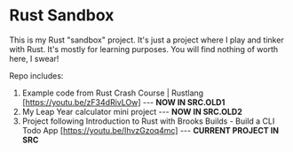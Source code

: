 # Rust Sandbox

This is my Rust "sandbox" project. It's just a project where I play and tinker with Rust. It's mostly for learning purposes. You will find nothing of worth here, I swear!

Repo includes:
1. Example code from Rust Crash Course | Rustlang [https://youtu.be/zF34dRivLOw] --- **NOW IN SRC.OLD1**
2. My Leap Year calculator mini project --- **NOW IN SRC.OLD2**
3. Project following Introduction to Rust with Brooks Builds - Build a CLI Todo App [https://youtu.be/IhvzGzoq4mc] --- **CURRENT PROJECT IN SRC**